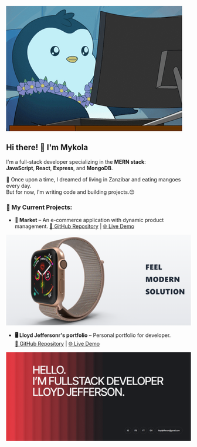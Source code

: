 ![Hello](assets/gif.gif)

## Hi there! 👋 I'm Mykola

I'm a full-stack developer specializing in the **MERN stack**:  
**JavaScript**, **React**, **Express**, and **MongoDB**.

🌱 Once upon a time, I dreamed of living in Zanzibar and eating mangoes every day.  
But for now, I'm writing code and building projects.😊

### 🚀 My Current Projects:
- **🛒 Market** – An e-commerce application with dynamic product management.
  [🔗 GitHub Repository](https://github.com/NikolayPutyata/Product-Shop-Ex) | [🌐 Live Demo](https://product-shop-kqk72qfl7-nikolayputyatas-projects.vercel.app/)
  
![Demo Screenshot](assets/market-main.png)

- **🖥️ Lloyd Jeffersonr's portfolio** – Personal portfolio for developer.  
  [🔗 GitHub Repository](https://github.com/TOR10S/script-masters) | [🌐 Live Demo](https://tor10s.github.io/script-masters/)

![Demo Screenshot](assets/portfolio.png)
